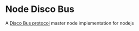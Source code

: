 # Node Disco Bus 

A [Disco Bus protocol](https://github.com/jgillick/Disco-Bus-Protocol) master node 
implementation for nodejs
